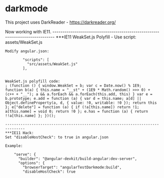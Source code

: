 # darkmode

This project uses DarkReader - https://darkreader.org/

Now working with IE11.
    -------------------------------------------------------------------------------
    ***IE11 WeakSet.js Polyfill - Use script: assets/WeakSet.js

    Modify angular.json:

            "scripts": [
              "src/assets/WeakSet.js"
            ],


    WeakSet.js polyfill code:
    ; (function () { window.WeakSet = b; var c = Date.now() % 1E9; function b(a) { this.name = "__st" + (1E9 * Math.random() >>> 0) + (c++ + "__"); a && a.forEach && a.forEach(this.add, this) } var e = b.prototype; e.add = function (a) { var d = this.name; a[d] || Object.defineProperty(a, d, { value: !0, writable: !0 }); return this }; e["delete"] = function (a) { if (!a[this.name]) return !1; a[this.name] = void 0; return !0 }; e.has = function (a) { return !!a[this.name] }; })();

    -------------------------------------------------------------------------------
    ***IE11 Hack:
    Set "disableHostCheck": to true in angular.json 
    
    Example:

        "serve": {
          "builder": "@angular-devkit/build-angular:dev-server",
          "options": {
            "browserTarget": "angularTestDarkmode:build",
            "disableHostCheck": true
